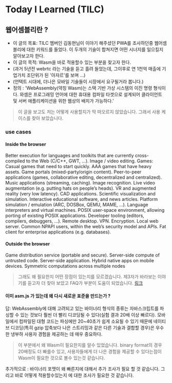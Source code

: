 # Today I Learned  (TILC)

## 웹어셈블리란 ?

- 이 글의 목표: TILC 멤버인 김동현님이 이야기 해주셨던 PWA를 조사하던중 웹어셈블리에 대한 키워드를 들었다. 이 두개의 기술이 합쳐지면 어떤 시너지를 일으킬지 알아보고자 한다.
- 이 글의 목적: Wasm을 바로 적용할수 있는 부분을 찾고자 한다.
- (과거 5년전 webrtc 라는 기술을 듣고 흘려 들었는데, 그이후로 연 1천억 매출에 기업가치 조단위가 된 '아자르'를 보며 ...) 
- (언택트 시대에, 더나은 모바일 기술들이 시장에서 요구될거라 봅니다.)
- 정의 : 'WebAssembly(약칭 Wasm)는 스택 기반 가상 시스템의 이진 명령 형식이다. 와셈은 프로그래밍 언어에 대한 휴대용 컴파일 타겟으로 설계되어 클라이언트 및 서버 애플리케이션을 위한 웹상의 배치가 가능하다.'

> 이 글을 보고도 저는 어떻게 사용할지가 딱 떠오르지 않았습니다. 그래서 사용 케이스를 찾아 보았습니다. 

### use cases

#### Inside the browser
Better execution for languages and toolkits that are currently cross-compiled to the Web (C/C++, GWT, …).
Image / video editing.
Games:
Casual games that need to start quickly.
AAA games that have heavy assets.
Game portals (mixed-party/origin content).
Peer-to-peer applications (games, collaborative editing, decentralized and centralized).
Music applications (streaming, caching).
Image recognition.
Live video augmentation (e.g. putting hats on people’s heads).
VR and augmented reality (very low latency).
CAD applications.
Scientific visualization and simulation.
Interactive educational software, and news articles.
Platform simulation / emulation (ARC, DOSBox, QEMU, MAME, …).
Language interpreters and virtual machines.
POSIX user-space environment, allowing porting of existing POSIX applications.
Developer tooling (editors, compilers, debuggers, …).
Remote desktop.
VPN.
Encryption.
Local web server.
Common NPAPI users, within the web’s security model and APIs.
Fat client for enterprise applications (e.g. databases).

#### Outside the browser
Game distribution service (portable and secure).
Server-side compute of untrusted code.
Server-side application.
Hybrid native apps on mobile devices.
Symmetric computations across multiple nodes

> 그래도 왜 필요한지 어떤 장점이 있는지를 모르겠습니다. 제3자가 바라보는 이야기를 듣고자 더 찾아 보았고 FAQ가 부분이 도움이 되었습니다.
[링크](https://webassembly.org/docs/faq/)

#### 이미 asm.js 가 있는데 왜 다시 새로운 표준을 만드는가 ? 

답: WebAssembly에 대해 고려되고 있는 바이너리 형식의 종류는 자바스크립트를 파싱할 수 있는 것보다 훨씬 더 빨리 디코딩될 수 있다(실험 결과 20배 이상 빠르다). 모바일에서 컴파일된 대형 코드는 파싱에만 20~40초가 쉽게 소요될 수 있기 때문에 네이티브 디코딩(특히 gzip 압축보다 나은 스트리밍과 같은 다른 기술과 결합할 경우)은 우수한 냉부하 사용자 경험을 제공하는 데 매우 중요하다.

> 이 부분에서 왜 Wasm이 필요한지를 알수 있었습니다. binary format의 경우 20배정도 더 빠를수 있고, 사용자들에게 더 나은 경험을 제공할 수 있다는점이 Wasm이 필요한 것으로 볼수 있는것 같습니다. 

추가적으로 : 바이너리 포맷이 왜 빠른지에 대해서 추가 조사가 필요 할 것 같습니다. 그리고 바로 어떻게 적용할수있는지 에 대한 조사가 필요한 것 같습니다.



